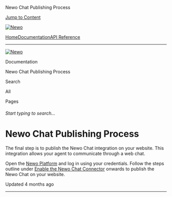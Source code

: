 Newo Chat Publishing Process

[Jump to Content](#content)

[![Newo](https://files.readme.io/895bdeef8322f081f6d0f4507a17e414930dfddfddf1de452f458dc00698ca84-small-svgviewer-png-output_9.png)](/)

[Home](/)[Documentation](/docs)[API Reference](/reference)

* * *

[![Newo](https://files.readme.io/895bdeef8322f081f6d0f4507a17e414930dfddfddf1de452f458dc00698ca84-small-svgviewer-png-output_9.png)](/)

Documentation

Newo Chat Publishing Process

Search

All

Pages

###### Start typing to search…

# Newo Chat Publishing Process

The final step is to publish the Newo Chat integration on your website. This integration allows your agent to communicate through a web chat.

Open the [Newo Platform](https://builder.newo.ai/) and log in using your credentials. Follow the steps outline under [Enable the Newo Chat Connector](https://docs.newo.ai/docs/newo-chat-integration#enable-the-newo-chat-connector) onwards to publish the Newo Chat on your website.

Updated 4 months ago

* * *
